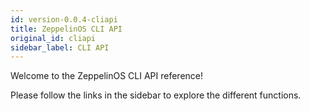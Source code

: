 ```yaml
---
id: version-0.0.4-cliapi
title: ZeppelinOS CLI API
original_id: cliapi
sidebar_label: CLI API
---
```


Welcome to the ZeppelinOS CLI API reference!

Please follow the links in the sidebar to explore the different functions. 

